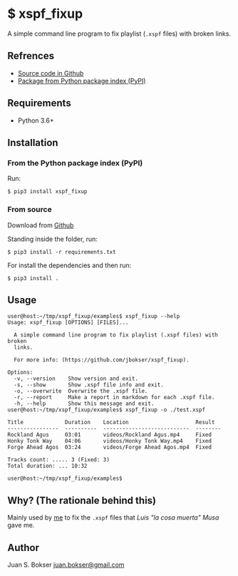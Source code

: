 # $ xspf_fixup

A simple command line program to fix playlist (`.xspf` files) with broken links.



## Refrences

* [Source code in Github](https://github.com/jbokser/xspf_fixup)
* [Package from Python package index (PyPI)](https://pypi.org/project/xspf_fixup)



## Requirements

* Python 3.6+



## Installation



### From the Python package index (PyPI)

Run:

```shell
$ pip3 install xspf_fixup
```



### From source

Download from [Github](https://github.com/jbokser/xspf_fixup)

Standing inside the folder, run:

```shell
$ pip3 install -r requirements.txt
```

For install the dependencies and then run:

```shell
$ pip3 install .
```



## Usage

```shell
user@host:~/tmp/xspf_fixup/examples$ xspf_fixup --help
Usage: xspf_fixup [OPTIONS] [FILES]...

  A simple command line program to fix playlist (.xspf files) with broken
  links.

  For more info: (https://github.com/jbokser/xspf_fixup).

Options:
  -v, --version    Show version and exit.
  -s, --show       Show .xspf file info and exit.
  -o, --overwrite  Overwrite the .xspf file.
  -r, --report     Make a report in markdown for each .xspf file.
  -h, --help       Show this message and exit.
user@host:~/tmp/xspf_fixup/examples$ xspf_fixup -o ./test.xspf 

Title             Duration    Location                     Result
----------------  ----------  ---------------------------  --------
Rockland Agus     03:01       videos/Rockland Agus.mp4     Fixed
Honky Tonk Way    04:06       videos/Honky Tonk Way.mp4    Fixed
Forge Ahead Agos  03:24       videos/Forge Ahead Agos.mp4  Fixed

Tracks count: ..... 3 (Fixed: 3)
Total duration: ... 10:32

user@host:~/tmp/xspf_fixup/examples$  
```



## Why? (The rationale behind this)

Mainly used by [me](#author) to fix the `.xspf` files that *Luis "la cosa muerta" Musa* gave me.



## Author

Juan S. Bokser <juan.bokser@gmail.com>
